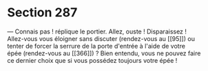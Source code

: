 # Section 287

— Connais pas ! réplique le portier. Allez, ouste ! Disparaissez !  
Allez-vous vous éloigner sans discuter (rendez-vous au [[95]]) ou  
tenter de forcer la serrure de la porte d'entrée à l'aide de votre  
épée (rendez-vous au [[366]]) ? Bien entendu, vous ne pouvez faire  
ce dernier choix que si vous possédez toujours votre épée !
